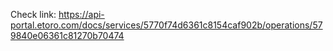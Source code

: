 Check link: https://api-portal.etoro.com/docs/services/5770f74d6361c8154caf902b/operations/579840e06361c81270b70474